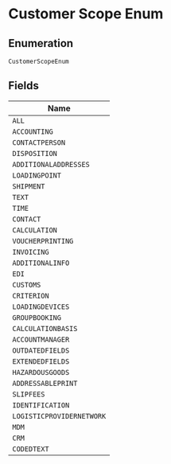 
# Customer Scope Enum

## Enumeration

`CustomerScopeEnum`

## Fields

| Name |
|  --- |
| `ALL` |
| `ACCOUNTING` |
| `CONTACTPERSON` |
| `DISPOSITION` |
| `ADDITIONALADDRESSES` |
| `LOADINGPOINT` |
| `SHIPMENT` |
| `TEXT` |
| `TIME` |
| `CONTACT` |
| `CALCULATION` |
| `VOUCHERPRINTING` |
| `INVOICING` |
| `ADDITIONALINFO` |
| `EDI` |
| `CUSTOMS` |
| `CRITERION` |
| `LOADINGDEVICES` |
| `GROUPBOOKING` |
| `CALCULATIONBASIS` |
| `ACCOUNTMANAGER` |
| `OUTDATEDFIELDS` |
| `EXTENDEDFIELDS` |
| `HAZARDOUSGOODS` |
| `ADDRESSABLEPRINT` |
| `SLIPFEES` |
| `IDENTIFICATION` |
| `LOGISTICPROVIDERNETWORK` |
| `MDM` |
| `CRM` |
| `CODEDTEXT` |

